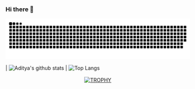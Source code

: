 ### Hi there 👋

<div align="center">
  <img  src="https://github.com/1999AZZAR/1999AZZAR/blob/main/resources/img/grid-snake.svg"
       alt="snake" /></a>
</div>

| ![Aditya's github stats](https://github-readme-stats.vercel.app/api?username=wismo-s&show_icons=true&theme=aura ) | ![Top Langs](https://github-readme-stats.vercel.app/api/top-langs/?username=wismo-s&theme=aura ) 
<div align=center>
  <a href="https://github.com/ryo-ma/github-profile-trophy" title="Go to Source">
      <img align="center" width=84% src="https://github-profile-trophy.vercel.app/?username=wismo-s&theme=aura &row=1&column=7&margin-h=15&margin-w=5&no-bg=true" alt="TROPHY" />
    </a>
</div>
<!--
**wismo-s/wismo-s** is a ✨ _special_ ✨ repository because its `README.md` (this file) appears on your GitHub profile.

Here are some ideas to get you started:

- 🔭 I’m currently working on ...
- 🌱 I’m currently learning ...
- 👯 I’m looking to collaborate on ...
- 🤔 I’m looking for help with ...
- 💬 Ask me about ...
- 📫 How to reach me: ...
- 😄 Pronouns: ...
- ⚡ Fun fact: ...
-->
